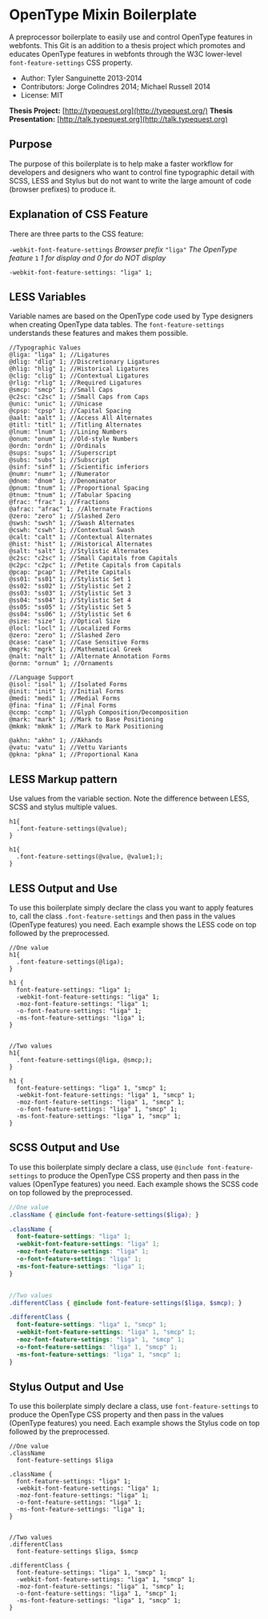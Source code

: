 # OpenType Mixin Boilerplate
A preprocessor boilerplate to easily use and control OpenType features in webfonts. This Git is an addition to a thesis project which promotes and educates OpenType features in webfonts through the W3C lower-level `font-feature-settings` CSS property.

* Author: Tyler Sanguinette 2013-2014
* Contributors: Jorge Colindres 2014; Michael Russell 2014
* License: MIT

**Thesis Project:** [http://typequest.org](http://typequest.org/)
**Thesis Presentation:** [http://talk.typequest.org](http://talk.typequest.org)

## Purpose
The purpose of this boilerplate is to help make a faster workflow for developers and designers who want to control fine typographic detail with SCSS, LESS and Stylus but do not want to write the large amount of code (browser prefixes) to produce it.

## Explanation of CSS Feature
There are three parts to the CSS feature:

`-webkit-font-feature-settings` *Browser prefix*
`"liga"` *The OpenType feature*
`1` *1 for display and 0 for do NOT display*

`-webkit-font-feature-settings: "liga" 1;`

## LESS Variables
Variable names are based on the OpenType code used by Type designers when creating OpenType data tables. The `font-feature-settings` understands these features and makes them possible.

```less
//Typographic Values
@liga: "liga" 1; //Ligatures
@dlig: "dlig" 1; //Discretionary Ligatures
@hlig: "hlig" 1; //Historical Ligatures
@clig: "clig" 1; //Contextual Ligatures
@rlig: "rlig" 1; //Required Ligatures
@smcp: "smcp" 1; //Small Caps
@c2sc: "c2sc" 1; //Small Caps from Caps
@unic: "unic" 1; //Unicase
@cpsp: "cpsp" 1; //Capital Spacing
@aalt: "aalt" 1; //Access All Alternates
@titl: "titl" 1; //Titling Alternates
@lnum: "lnum" 1; //Lining Numbers
@onum: "onum" 1; //Old-style Numbers
@ordn: "ordn" 1; //Ordinals
@sups: "sups" 1; //Superscript
@subs: "subs" 1; //Subscript
@sinf: "sinf" 1; //Scientific inferiors
@numr: "numr" 1; //Numerator
@dnom: "dnom" 1; //Denominator
@pnum: "tnum" 1; //Proportional Spacing
@tnum: "tnum" 1; //Tabular Spacing
@frac: "frac" 1; //Fractions
@afrac: "afrac" 1; //Alternate Fractions
@zero: "zero" 1; //Slashed Zero
@swsh: "swsh" 1; //Swash Alternates
@cswh: "cswh" 1; //Contextual Swash
@calt: "calt" 1; //Contextual Alternates
@hist: "hist" 1; //Historical Alternates
@salt: "salt" 1; //Stylistic Alternates
@c2sc: "c2sc" 1; //Small Capitals from Capitals
@c2pc: "c2pc" 1; //Petite Capitals from Capitals
@pcap: "pcap" 1; //Petite Capitals
@ss01: "ss01" 1; //Stylistic Set 1
@ss02: "ss02" 1; //Stylistic Set 2
@ss03: "ss03" 1; //Stylistic Set 3
@ss04: "ss04" 1; //Stylistic Set 4
@ss05: "ss05" 1; //Stylistic Set 5
@ss04: "ss06" 1; //Stylistic Set 6
@size: "size" 1; //Optical Size
@locl: "locl" 1; //Localized Forms
@zero: "zero" 1; //Slashed Zero
@case: "case" 1; //Case Sensitive Forms
@mgrk: "mgrk" 1; //Mathematical Greek
@nalt: "nalt" 1; //Alternate Annotation Forms
@ornm: "ornum" 1; //Ornaments

//Language Support
@isol: "isol" 1; //Isolated Forms
@init: "init" 1; //Initial Forms
@medi: "medi" 1; //Medial Forms
@fina: "fina" 1; //Final Forms
@ccmp: "ccmp" 1; //Glyph Composition/Decomposition
@mark: "mark" 1; //Mark to Base Positioning
@mkmk: "mkmk" 1; //Mark to Mark Positioning

@akhn: "akhn" 1; //Akhands
@vatu: "vatu" 1; //Vettu Variants
@pkna: "pkna" 1; //Proportional Kana
```

## LESS Markup pattern
Use values from the variable section. Note the difference between LESS, SCSS and stylus multiple values.

```less
h1{
  .font-feature-settings(@value);
}

h1{
  .font-feature-settings(@value, @value1;);
}
```
## LESS Output and Use
To use this boilerplate simply declare the class you want to apply features to, call the class `.font-feature-settings` and then pass in the values (OpenType features) you need. Each example shows the LESS code on top followed by the preprocessed.

```less
//One value
h1{
  .font-feature-settings(@liga);
}

h1 {
  font-feature-settings: "liga" 1;
  -webkit-font-feature-settings: "liga" 1;
  -moz-font-feature-settings: "liga" 1;
  -o-font-feature-settings: "liga" 1;
  -ms-font-feature-settings: "liga" 1;
}


//Two values
h1{
  .font-feature-settings(@liga, @smcp;);
}

h1 {
  font-feature-settings: "liga" 1, "smcp" 1;
  -webkit-font-feature-settings: "liga" 1, "smcp" 1;
  -moz-font-feature-settings: "liga" 1, "smcp" 1;
  -o-font-feature-settings: "liga" 1, "smcp" 1;
  -ms-font-feature-settings: "liga" 1, "smcp" 1;
}
```

## SCSS Output and Use
To use this boilerplate simply declare a class, use `@include font-feature-settings` to produce the OpenType CSS property and then pass in the values (OpenType features) you need. Each example shows the SCSS code on top followed by the preprocessed.

```scss
//One value
.className { @include font-feature-settings($liga); }

.className {
  font-feature-settings: "liga" 1;
  -webkit-font-feature-settings: "liga" 1;
  -moz-font-feature-settings: "liga" 1;
  -o-font-feature-settings: "liga" 1;
  -ms-font-feature-settings: "liga" 1;
}


//Two values
.differentClass { @include font-feature-settings($liga, $smcp); }

.differentClass {
  font-feature-settings: "liga" 1, "smcp" 1;
  -webkit-font-feature-settings: "liga" 1, "smcp" 1;
  -moz-font-feature-settings: "liga" 1, "smcp" 1;
  -o-font-feature-settings: "liga" 1, "smcp" 1;
  -ms-font-feature-settings: "liga" 1, "smcp" 1;
}
```

## Stylus Output and Use
To use this boilerplate simply declare a class, use `font-feature-settings` to produce the OpenType CSS property and then pass in the values (OpenType features) you need. Each example shows the Stylus code on top followed by the preprocessed.

```
//One value
.className
  font-feature-settings $liga

.className {
  font-feature-settings: "liga" 1;
  -webkit-font-feature-settings: "liga" 1;
  -moz-font-feature-settings: "liga" 1;
  -o-font-feature-settings: "liga" 1;
  -ms-font-feature-settings: "liga" 1;
}


//Two values
.differentClass
  font-feature-settings $liga, $smcp

.differentClass {
  font-feature-settings: "liga" 1, "smcp" 1;
  -webkit-font-feature-settings: "liga" 1, "smcp" 1;
  -moz-font-feature-settings: "liga" 1, "smcp" 1;
  -o-font-feature-settings: "liga" 1, "smcp" 1;
  -ms-font-feature-settings: "liga" 1, "smcp" 1;
}
```
